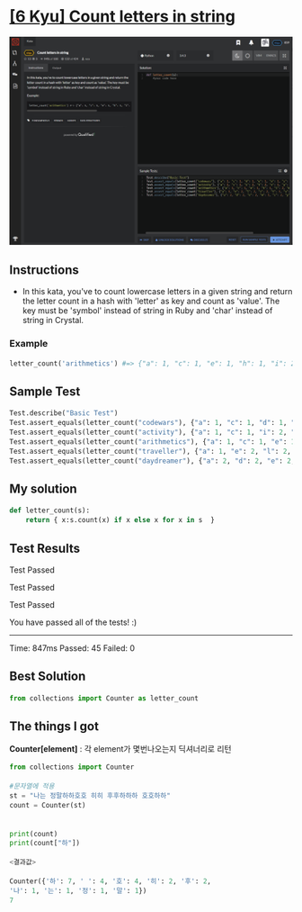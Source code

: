 # [[6 Kyu] Count letters in string](https://www.codewars.com/kata/5808ff71c7cfa1c6aa00006d/train/python)

![image](./Problem.png)


## Instructions

- In this kata, you've to count lowercase letters in a given string and return the letter count in a hash with 'letter' as key and count as 'value'. The key must be 'symbol' instead of string in Ruby and 'char' instead of string in Crystal.

### Example

```python
letter_count('arithmetics') #=> {"a": 1, "c": 1, "e": 1, "h": 1, "i": 2, "m": 1, "r": 1, "s": 1, "t": 2}
```



## Sample Test

```python
Test.describe("Basic Test")
Test.assert_equals(letter_count("codewars"), {"a": 1, "c": 1, "d": 1, "e": 1, "o": 1, "r": 1, "s": 1, "w": 1})
Test.assert_equals(letter_count("activity"), {"a": 1, "c": 1, "i": 2, "t": 2, "v": 1, "y": 1})
Test.assert_equals(letter_count("arithmetics"), {"a": 1, "c": 1, "e": 1, "h": 1, "i": 2, "m": 1, "r": 1, "s": 1, "t": 2})
Test.assert_equals(letter_count("traveller"), {"a": 1, "e": 2, "l": 2, "r": 2, "t": 1, "v": 1})
Test.assert_equals(letter_count("daydreamer"), {"a": 2, "d": 2, "e": 2, "m": 1, "r": 2, "y": 1})
```



## My solution

```python
def letter_count(s):
    return { x:s.count(x) if x else x for x in s  }
```



## Test Results

Test Passed

Test Passed

Test Passed

You have passed all of the tests! :)

---------

Time: 847ms Passed: 45 Failed: 0



## Best Solution

```python
from collections import Counter as letter_count
```



## The things I got

**Counter[element]** : 각 element가 몇번나오는지 딕셔너리로 리턴

```python
from collections import Counter
 
#문자열에 적용
st = "나는 정말하하호호 히히 후후하하하 호호하하"
count = Counter(st)
 
 
print(count)
print(count["하"])
 
<결과값>
 
Counter({'하': 7, ' ': 4, '호': 4, '히': 2, '후': 2, 
'나': 1, '는': 1, '정': 1, '말': 1})
7

```

